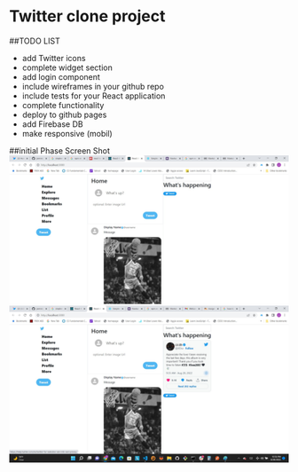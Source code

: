 # Twitter clone project

##TODO LIST

- add Twitter icons
- complete widget section
- add login component
- include wireframes in your github repo
- include tests for your React application
- complete functionality
- deploy to github pages
- add Firebase DB
- make responsive (mobil)

##initial Phase Screen Shot
![alt text](Initial-phase-screenshot.jpg)
![alt text](init-phase-ss2.jpg)
